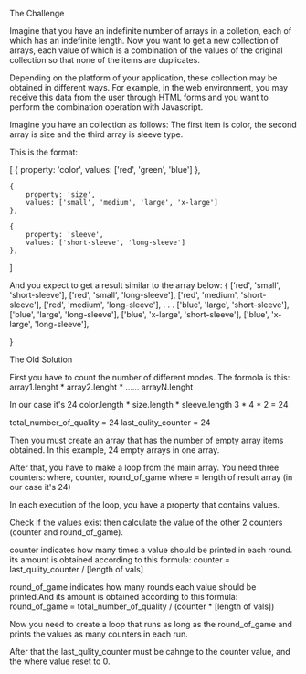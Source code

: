 The Challenge

Imagine that you have an indefinite number of arrays in a colletion, each of which has an indefinite length.
Now you want to get a new collection of arrays, each value of which is a combination of the values of the original collection so that none of the items are duplicates.

Depending on the platform of your application, these collection may be obtained in different ways.
For example, in the web environment, you may receive this data from the user through HTML forms and you want to perform the combination operation with Javascript.

Imagine you have an collection as follows:
The first item is color, the second array is size and the third array is sleeve type.

This is the format:


[
    {
        property: 'color',
        values: ['red', 'green', 'blue']
    },

    {
        property: 'size',
        values: ['small', 'medium', 'large', 'x-large']
    },

    {
        property: 'sleeve',
        values: ['short-sleeve', 'long-sleeve']
    },
]


And you expect to get a result similar to the array below:
{
    ['red', 'small', 'short-sleeve'],
    ['red', 'small', 'long-sleeve'],
    ['red', 'medium', 'short-sleeve'],
    ['red', 'medium', 'long-sleeve'],
    .
    .
    .
    ['blue', 'large', 'short-sleeve'],
    ['blue', 'large', 'long-sleeve'],
    ['blue', 'x-large', 'short-sleeve'],
    ['blue', 'x-large', 'long-sleeve'],

}


The Old Solution

First you have to count the number of different modes.
The formola is this: array1.lenght * array2.lenght * ...... arrayN.lenght

In our case it's 24
color.length * size.length * sleeve.length
      3      *      4      *       2      = 24

total_number_of_quality = 24
last_qulity_counter = 24

Then you must create an array that has the number of empty array items obtained. In this example, 24 empty arrays in one array.

After that, you have to make a loop from the main array.
You need three counters: where, counter, round_of_game
where = length of result array (in our case it's 24)

In each execution of the loop, you have a property that contains values.

Check if the values exist then calculate the value of the other 2 counters (counter and round_of_game).

counter indicates how many times a value should be printed in each round.
its amount is obtained according to this formula:
counter = last_qulity_counter / [length of vals]

round_of_game indicates how many rounds each value should be printed.And its amount is obtained according to this formula:
round_of_game = total_number_of_quality / (counter * [length of vals])

Now you need to create a loop that runs as long as the round_of_game and prints the values as many counters in each run.

After that the last_qulity_counter must be cahnge to the counter value, and the where value reset to 0.






